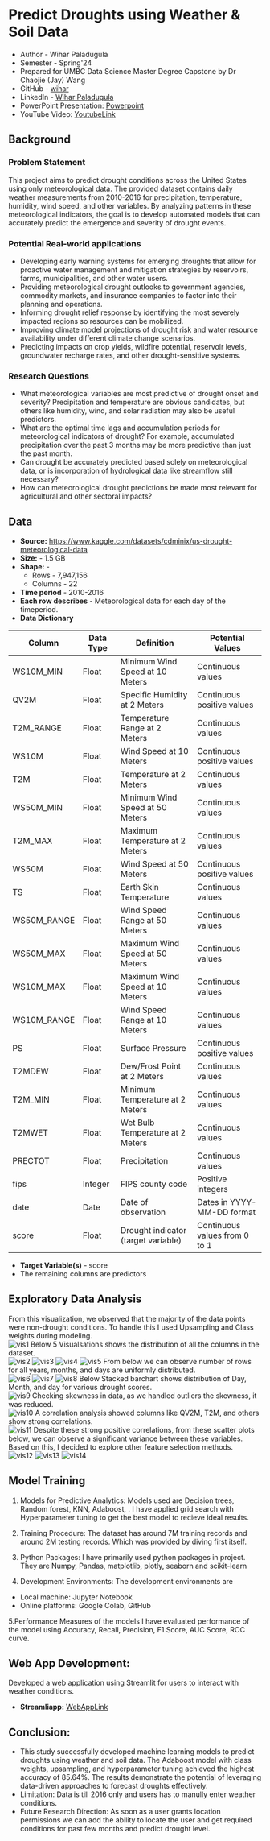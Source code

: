 # Predict Droughts using Weather & Soil Data

- Author - Wihar Paladugula
- Semester - Spring'24
- Prepared for UMBC Data Science Master Degree Capstone by Dr Chaojie (Jay) Wang
- GitHub - <a href="https://github.com/vicky545" target="_blank"> wihar </a>
- LinkedIn - <a href="https://www.linkedin.com/in/wihar/" target="_blank"> Wihar Paladugula </a>
- PowerPoint Presentation: <a href="https://umbc-my.sharepoint.com/:p:/g/personal/pwihar1_umbc_edu/EQM3hfIktmNJg95d0lKXAVIBb7rhuu4qa-uTziYhxIgqlg?e=qAijyW" target="_blank"> Powerpoint </a>
- YouTube Video: <a href="https://youtu.be/Nxnv7XoK0ZY" target="_blank"> YoutubeLink </a>

## Background
### Problem Statement
This project aims to predict drought conditions across the United States using only meteorological data. The provided dataset contains daily weather measurements from 2010-2016 for precipitation, temperature, humidity, wind speed, and other variables. By analyzing patterns in these meteorological indicators, the goal is to develop automated models that can accurately predict the emergence and severity of drought events.

### Potential Real-world applications
- Developing early warning systems for emerging droughts that allow for proactive water management and mitigation strategies by reservoirs, farms, municipalities, and other water users.
- Providing meteorological drought outlooks to government agencies, commodity markets, and insurance companies to factor into their planning and operations.
- Informing drought relief response by identifying the most severely impacted regions so resources can be mobilized.
- Improving climate model projections of drought risk and water resource availability under different climate change scenarios.
- Predicting impacts on crop yields, wildfire potential, reservoir levels, groundwater recharge rates, and other drought-sensitive systems.

### Research Questions
- What meteorological variables are most predictive of drought onset and severity? Precipitation and temperature are obvious candidates, but others like humidity, wind, and solar radiation may also be useful predictors.
- What are the optimal time lags and accumulation periods for meteorological indicators of drought? For example, accumulated precipitation over the past 3 months may be more predictive than just the past month.
- Can drought be accurately predicted based solely on meteorological data, or is incorporation of hydrological data like streamflow still necessary?
- How can meteorological drought predictions be made most relevant for agricultural and other sectoral impacts?

## Data 
- **Source:** https://www.kaggle.com/datasets/cdminix/us-drought-meteorological-data
- **Size:** - 1.5 GB
- **Shape:** -
  - Rows - 7,947,156 
  - Columns - 22
- **Time period** - 2010-2016
- **Each row describes** - Meteorological data for each day of the timeperiod.
- **Data Dictionary**

| Column | Data Type | Definition | Potential Values |
|-|-|-|-|  
| WS10M_MIN | Float | Minimum Wind Speed at 10 Meters | Continuous values |
| QV2M | Float | Specific Humidity at 2 Meters | Continuous positive values |  
| T2M_RANGE | Float | Temperature Range at 2 Meters | Continuous values |
| WS10M | Float | Wind Speed at 10 Meters | Continuous positive values |
| T2M | Float | Temperature at 2 Meters | Continuous values |
| WS50M_MIN | Float | Minimum Wind Speed at 50 Meters | Continuous values |
| T2M_MAX | Float | Maximum Temperature at 2 Meters | Continuous values |
| WS50M | Float | Wind Speed at 50 Meters | Continuous positive values |
| TS | Float | Earth Skin Temperature | Continuous values |
| WS50M_RANGE | Float | Wind Speed Range at 50 Meters | Continuous values |
| WS50M_MAX | Float | Maximum Wind Speed at 50 Meters | Continuous values |
| WS10M_MAX | Float | Maximum Wind Speed at 10 Meters | Continuous values |
| WS10M_RANGE | Float | Wind Speed Range at 10 Meters | Continuous values |
| PS | Float | Surface Pressure | Continuous positive values |  
| T2MDEW | Float | Dew/Frost Point at 2 Meters | Continuous values |
| T2M_MIN | Float | Minimum Temperature at 2 Meters | Continuous values |
| T2MWET | Float | Wet Bulb Temperature at 2 Meters | Continuous values |
| PRECTOT | Float | Precipitation | Continuous values |
| fips | Integer | FIPS county code | Positive integers |
| date | Date | Date of observation | Dates in YYYY-MM-DD format |
| score | Float | Drought indicator (target variable) | Continuous values from 0 to 1 |


- **Target Variable(s)** - score
- The remaining columns are predictors

## Exploratory Data Analysis
From this visualization, we observed that the majority of the data points were non-drought conditions. To handle this I used Upsampling and Class weights during  modeling.<br/>
![vis1](https://github.com/vicky545/UMBC-DATA606-Capstone/blob/main/Images/vis1.png)
Below 5 Visualsations shows the distribution of all the columns in the dataset.<br/>
![vis2](https://github.com/vicky545/UMBC-DATA606-Capstone/blob/main/Images/vis2.png)
![vis3](https://github.com/vicky545/UMBC-DATA606-Capstone/blob/main/Images/vis3.png)
![vis4](https://github.com/vicky545/UMBC-DATA606-Capstone/blob/main/Images/vis4.png)
![vis5](https://github.com/vicky545/UMBC-DATA606-Capstone/blob/main/Images/vis5.png)
From below we can observe number of rows for all years, months, and days are uniformly distributed.<br/>
![vis6](https://github.com/vicky545/UMBC-DATA606-Capstone/blob/main/Images/vis6.png)
![vis7](https://github.com/vicky545/UMBC-DATA606-Capstone/blob/main/Images/vis7.jpg)
![vis8](https://github.com/vicky545/UMBC-DATA606-Capstone/blob/main/Images/vis8.png)
Below Stacked barchart shows distribution of Day, Month, and day for various drought scores.<br/>
![vis9](https://github.com/vicky545/UMBC-DATA606-Capstone/blob/main/Images/vis9.png)
Checking skewness in data, as we handled outliers the skewness, it was reduced.<br/>
![vis10](https://github.com/vicky545/UMBC-DATA606-Capstone/blob/main/Images/vis10.png)
A correlation analysis showed columns like QV2M, T2M, and others show strong correlations.<br/>
![vis11](https://github.com/vicky545/UMBC-DATA606-Capstone/blob/main/Images/vis11.png)
Despite these strong positive correlations, from these scatter plots below, we can observe a significant variance between these variables. Based on this, I decided to explore other feature selection methods.<br/>
![vis12](https://github.com/vicky545/UMBC-DATA606-Capstone/blob/main/Images/vis12.png)
![vis13](https://github.com/vicky545/UMBC-DATA606-Capstone/blob/main/Images/vis13.png)
![vis14](https://github.com/vicky545/UMBC-DATA606-Capstone/blob/main/Images/vis14.png)


## Model Training
1. Models for Predictive Analytics:
Models used are  Decision trees, Random forest, KNN,  Adaboost, . I have applied grid search with Hyperparameter tuning to get the best model to recieve ideal results.

2. Training Procedure:
The dataset has around 7M training records and around 2M testing records. Which was provided by diving first itself.

3. Python Packages:
I have primarily used python packages in project. They are Numpy, Pandas, matplotlib, plotly, seaborn and scikit-learn

4. Development Environments:
The development environments are
- Local machine: Jupyter Notebook 
- Online platforms: Google Colab, GitHub

5.Performance Measures of the models
I have evaluated performance of the model using Accuracy, Recall, Precision, F1 Score, AUC Score, ROC curve.

## Web App Development:
Developed a web application using Streamlit for users to interact with weather conditions.
- **Streamliapp:** <a href="https://drought-prediction.streamlit.app/" target="_blank"> WebAppLink </a>

## Conclusion:
- This study successfully developed machine learning models to predict droughts using weather and soil data. The Adaboost model with class weights, upsampling, and hyperparameter tuning achieved the highest accuracy of 85.64%. The results demonstrate the potential of leveraging data-driven approaches to forecast droughts effectively.
- Limitation: Data is till 2016 only and users has to manully enter weather conditions.
- Future Research Direction: As soon as a user grants location permissions we can add the ability to locate the user and get required conditions for past few months and predict drought level.